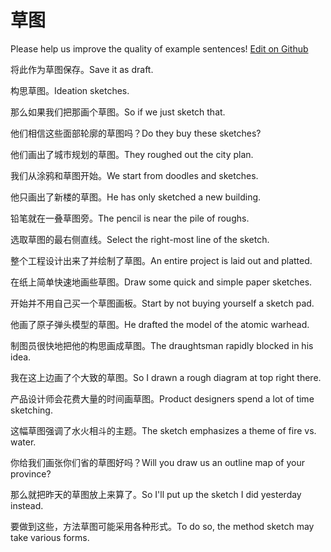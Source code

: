 # 草图

Please help us improve the quality of example sentences! [Edit on Github](https://github.com/jiyushe/jiyu-example-sentence-source/blob/main/chinese/caotu.md)

<p><span class="chinese">将此作为草图保存。</span><span class="english">Save it as draft.</span></p>

<p><span class="chinese">构思草图。</span><span class="english">Ideation sketches.</span></p>

<p><span class="chinese">那么如果我们把那画个草图。</span><span class="english">So if we just sketch that.</span></p>

<p><span class="chinese">他们相信这些面部轮廓的草图吗？</span><span class="english">Do they buy these sketches?</span></p>

<p><span class="chinese">他们画出了城市规划的草图。</span><span class="english">They roughed out the city plan.</span></p>

<p><span class="chinese">我们从涂鸦和草图开始。</span><span class="english">We start from doodles and sketches.</span></p>

<p><span class="chinese">他只画出了新楼的草图。</span><span class="english">He has only sketched a new building.</span></p>

<p><span class="chinese">铅笔就在一叠草图旁。</span><span class="english">The pencil is near the pile of roughs.</span></p>

<p><span class="chinese">选取草图的最右侧直线。</span><span class="english">Select the right-most line of the sketch.</span></p>

<p><span class="chinese">整个工程设计出来了并绘制了草图。</span><span class="english">An entire project is laid out and platted.</span></p>

<p><span class="chinese">在纸上简单快速地画些草图。</span><span class="english">Draw some quick and simple paper sketches.</span></p>

<p><span class="chinese">开始并不用自己买一个草图画板。</span><span class="english">Start by not buying yourself a sketch pad.</span></p>

<p><span class="chinese">他画了原子弹头模型的草图。</span><span class="english">He drafted the model of the atomic warhead.</span></p>

<p><span class="chinese">制图员很快地把他的构思画成草图。</span><span class="english">The draughtsman rapidly blocked in his idea.</span></p>

<p><span class="chinese">我在这上边画了个大致的草图。</span><span class="english">So I drawn a rough diagram at top right there.</span></p>

<p><span class="chinese">产品设计师会花费大量的时间画草图。</span><span class="english">Product designers spend a lot of time sketching.</span></p>

<p><span class="chinese">这幅草图强调了水火相斗的主题。</span><span class="english">The sketch emphasizes a theme of fire vs. water.</span></p>

<p><span class="chinese">你给我们画张你们省的草图好吗？</span><span class="english">Will you draw us an outline map of your province?</span></p>

<p><span class="chinese">那么就把昨天的草图放上来算了。</span><span class="english">So I'll put up the sketch I did yesterday instead.</span></p>

<p><span class="chinese">要做到这些，方法草图可能采用各种形式。</span><span class="english">To do so, the method sketch may take various forms.</span></p>


